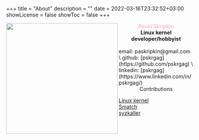 +++
title = "About"
description = ""
date = 2022-03-16T23:32:52+03:00
showLicense = false
showToc = false
+++

<img align="left" width="300" height="300" src="/53155781.png">

<div style="color:pink;font-weight:bold;" align="center">Pavel Skripkin</div>
<div align="center" style="font-weight:bold;">Linux kernel developer/hobbyist</div>

<br />
email: paskripkin@gmail.com \
github: [pskrgag](https://github.com/pskrgag) \
linkedin: [pskrgag](https://www.linkedin.com/in/pskrgag/)

<div align="center">Contributions</div>


[Linux kernel](https://git.kernel.org/pub/scm/linux/kernel/git/next/linux-next.git/log/?qt=grep&q=paskripkin) \
[Smatch](https://repo.or.cz/smatch.git?a=search&h=HEAD&st=commit&s=paskripkin&.cgifields=sr) \
[syzkaller](https://github.com/google/syzkaller/commits?author=pskrgag)
<br/><br/>
